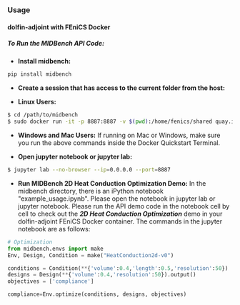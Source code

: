 ### Usage

#### dolfin-adjoint with FEniCS Docker

##### To Run the MIDBench API Code:

* **Install midbench:**
```bash
pip install midbench
```

* **Create a session that has access to the current folder from the host:**

* **Linux Users:**

```bash
$ cd /path/to/midbench
$ sudo docker run -it -p 8887:8887 -v $(pwd):/home/fenics/shared quay.io/dolfinadjoint/pyadjoint
```

* **Windows and Mac Users:** If running on Mac or Windows, make sure you run the above commands inside the Docker Quickstart Terminal.


* **Open jupyter notebook or jupyter lab:**
```bash
$ jupyter lab --no-browser --ip=0.0.0.0 --port=8887
```


* **Run MIDBench 2D Heat Conduction Optimization Demo:** In the midbench directory, there is an iPython notebook "example_usage.ipynb". Please open the notebook in jupyter lab or jupyter notebook. Please run the API demo code in the notebook cell by cell to check out the **_2D Heat Conduction Optimization_** demo in your dolfin-adjoint FEniCS Docker container. The commands in the jupyter notebook are as follows:

```python
# Optimization
from midbench.envs import make
Env, Design, Condition = make("HeatConduction2d-v0")

conditions = Condition(**{'volume':0.4,'length':0.5,'resolution':50})
designs = Design(**{'volume':0.4,'resolution':50}).output()
objectives = ['compliance']

compliance=Env.optimize(conditions, designs, objectives)
```
